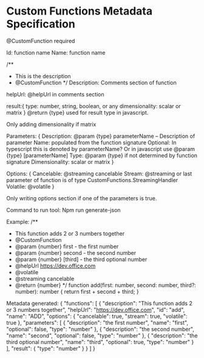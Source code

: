 # Custom Functions Metadata Specification

@CustomFunction required

Id: function name
Name: function name

/**
* This is the description
* @CustomFunction
*/
Description: Comments section of function

helpUrl: @helpUrl in comments section

result:{
	type: number, string, boolean, or any 
	dimensionality: scalar or matrix
}
@return {type} used for result type in javascript. 

Only adding dimensionality if matrix

Parameters: {
	Description: @param {type} parameterName – Description of parameter
	Name: populated from the function signature
	Optional: In typescript this is denoted by parameterName? Or in javascript use @param {type} [parameterName] 
	Type: @param {type} if not determined by function signature
    Dimensionality: scalar or matrix
}

Options: {
	Cancelable: @streaming cancelable 
	Stream: @streaming or last parameter of function is of type CustomFunctions.StreamingHandler<type>
	Volatile: @volatile
}

Only writing options section if one of the parameters is true.

Command to run tool:
Npm run generate-json <inputFile> <output>

Example:
/**
 * This function adds 2 or 3 numbers together
 * @CustomFunction
 * @param {number} first - the first number
 * @param {number} second - the second number
 * @param {number} [third] - the third optional number
 * @helpUrl https://dev.office.com
 * @volatile
 * @streaming cancelable
 * @return {number}
 */
function add(first: number, second: number, third?: number): number {
    return first + second + third;
}

Metadata generated:
{
    "functions": [
        {
            "description": "This function adds 2 or 3 numbers together",
            "helpUrl": "https://dev.office.com",
            "id": "add",
            "name": "ADD",
            "options": {
                "cancelable": true,
                "stream": true,
                "volatile": true
            },
            "parameters": [
                {
                    "description": "the first number",
                    "name": "first",
                    "optional": false,
                    "type": "number"
                },
                {
                    "description": "the second number",
                    "name": "second",
                    "optional": false,
                    "type": "number"
                },
                {
                    "description": "the third optional number",
                    "name": "third",
                    "optional": true,
                    "type": "number"
                }
            ],
            "result": {
                "type": "number"
            }
        }
    ]
}